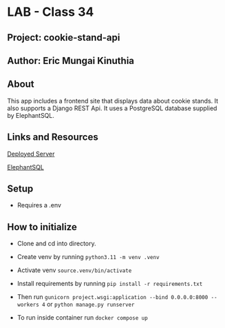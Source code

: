 # LAB - Class 34

## Project: cookie-stand-api

## Author: Eric Mungai Kinuthia

## About

This app includes a frontend site that displays data about cookie stands. It also supports a Django REST Api. It uses a PostgreSQL database supplied by ElephantSQL.

## Links and Resources

[Deployed Server](https://cookie-stand-api-nine.vercel.app/)

[ElephantSQL](https://www.elephantsql.com/)

## Setup

* Requires a .env

## How to initialize

* Clone and cd into directory.

* Create venv by running `python3.11 -m venv .venv`

* Activate venv `source.venv/bin/activate`

* Install requirements by running `pip install -r requirements.txt`

* Then run `gunicorn project.wsgi:application --bind 0.0.0.0:8000 --workers 4` or `python manage.py runserver`

* To run inside container run `docker compose up`


